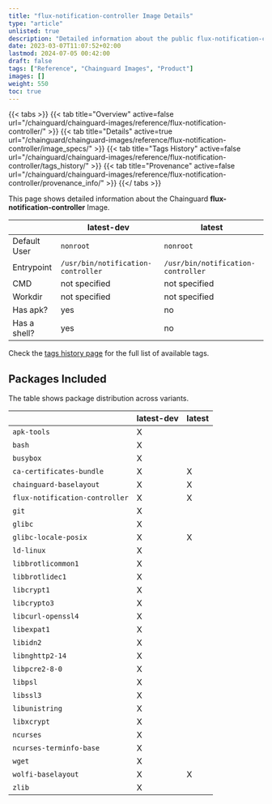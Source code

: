 ```yaml
---
title: "flux-notification-controller Image Details"
type: "article"
unlisted: true
description: "Detailed information about the public flux-notification-controller Chainguard Image."
date: 2023-03-07T11:07:52+02:00
lastmod: 2024-07-05 00:42:00
draft: false
tags: ["Reference", "Chainguard Images", "Product"]
images: []
weight: 550
toc: true
---
```


{{< tabs >}}
{{< tab title="Overview" active=false url="/chainguard/chainguard-images/reference/flux-notification-controller/" >}}
{{< tab title="Details" active=true url="/chainguard/chainguard-images/reference/flux-notification-controller/image_specs/" >}}
{{< tab title="Tags History" active=false url="/chainguard/chainguard-images/reference/flux-notification-controller/tags_history/" >}}
{{< tab title="Provenance" active=false url="/chainguard/chainguard-images/reference/flux-notification-controller/provenance_info/" >}}
{{</ tabs >}}

This page shows detailed information about the Chainguard **flux-notification-controller** Image.

|              | latest-dev                         | latest                             |
|--------------|------------------------------------|------------------------------------|
| Default User | `nonroot`                          | `nonroot`                          |
| Entrypoint   | `/usr/bin/notification-controller` | `/usr/bin/notification-controller` |
| CMD          | not specified                      | not specified                      |
| Workdir      | not specified                      | not specified                      |
| Has apk?     | yes                                | no                                 |
| Has a shell? | yes                                | no                                 |

Check the [tags history page](/chainguard/chainguard-images/reference/flux-notification-controller/tags_history/) for the full list of available tags.

## Packages Included
The table shows package distribution across variants.

|                                | latest-dev | latest |
|--------------------------------|------------|--------|
| `apk-tools`                    | X          |        |
| `bash`                         | X          |        |
| `busybox`                      | X          |        |
| `ca-certificates-bundle`       | X          | X      |
| `chainguard-baselayout`        | X          | X      |
| `flux-notification-controller` | X          | X      |
| `git`                          | X          |        |
| `glibc`                        | X          |        |
| `glibc-locale-posix`           | X          | X      |
| `ld-linux`                     | X          |        |
| `libbrotlicommon1`             | X          |        |
| `libbrotlidec1`                | X          |        |
| `libcrypt1`                    | X          |        |
| `libcrypto3`                   | X          |        |
| `libcurl-openssl4`             | X          |        |
| `libexpat1`                    | X          |        |
| `libidn2`                      | X          |        |
| `libnghttp2-14`                | X          |        |
| `libpcre2-8-0`                 | X          |        |
| `libpsl`                       | X          |        |
| `libssl3`                      | X          |        |
| `libunistring`                 | X          |        |
| `libxcrypt`                    | X          |        |
| `ncurses`                      | X          |        |
| `ncurses-terminfo-base`        | X          |        |
| `wget`                         | X          |        |
| `wolfi-baselayout`             | X          | X      |
| `zlib`                         | X          |        |

